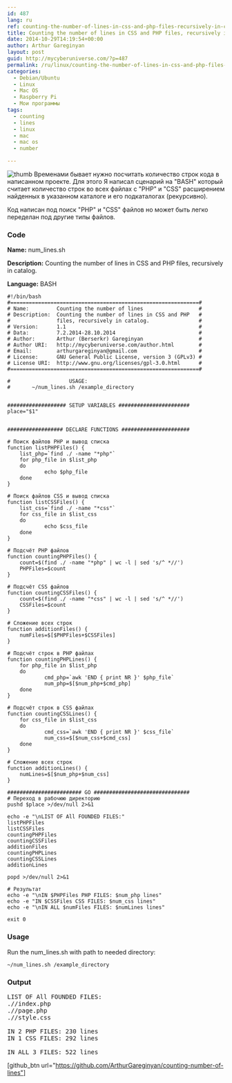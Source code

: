 ```yaml
---
id: 487
lang: ru
ref: counting-the-number-of-lines-in-css-and-php-files-recursively-in-catalog
title: Counting the number of lines in CSS and PHP files, recursively in catalog
date: 2014-10-29T14:19:54+00:00
author: Arthur Gareginyan
layout: post
guid: http://mycyberuniverse.com/?p=487
permalink: /ru/linux/counting-the-number-of-lines-in-css-and-php-files-recursively-in-catalog.html
categories:
  - Debian/Ubuntu
  - Linux
  - Mac OS
  - Raspberry Pi
  - Мои программы
tags:
  - counting
  - lines
  - linux
  - mac
  - mac os
  - number

---
```


![thumb]()
Временами бывает нужно посчитать количество строк кода в написанном проекте. Для этого Я написал сценарий на "BASH" который считает количество строк во всех файлах с "PHP" и "CSS" расширением найденных в указанном каталоге и его подкаталогах (рекурсивно).


Код написан под поиск "PHP" и "CSS" файлов но может быть легко переделан под другие типы файлов.


### Code

**Name:** num_lines.sh

**Description:** Counting the number of lines in CSS and PHP files, recursively in catalog.

**Language:** BASH

```
#!/bin/bash
#=============================================================#
# Name:         Counting the number of lines                  #
# Description:  Counting the number of lines in CSS and PHP   #
#               files, recursively in catalog.                #
# Version:      1.1                                           #
# Data:         7.2.2014-28.10.2014                           #
# Author:       Arthur (Berserkr) Gareginyan                  #
# Author URI:   http://mycyberuniverse.com/author.html        #
# Email:        arthurgareginyan@gmail.com                    #
# License:      GNU General Public License, version 3 (GPLv3) #
# License URI:  http://www.gnu.org/licenses/gpl-3.0.html      #
#=============================================================#
 
#                   USAGE:
#       ~/num_lines.sh /example_directory


################### SETUP VARIABLES #######################
place="$1"


################## DECLARE FUNCTIONS ######################

# Поиск файлов PHP и вывод списка
function listPHPFiles() {
	list_php=`find ./ -name "*php"`
	for php_file in $list_php
	do
	        echo $php_file
	done
}

# Поиск файлов CSS и вывод списка
function listCSSFiles() {
	list_css=`find ./ -name "*css"`
	for css_file in $list_css
	do
	        echo $css_file
	done
}

# Подсчёт PHP файлов
function countingPHPFiles() {
	count=$(find ./ -name "*php" | wc -l | sed 's/^ *//')
	PHPFiles=$count
}

# Подсчёт CSS файлов
function countingCSSFiles() {
	count=$(find ./ -name "*css" | wc -l | sed 's/^ *//')
	CSSFiles=$count
}

# Сложение всех строк
function additionFiles() {
	numFiles=$[$PHPFiles+$CSSFiles]
}

# Подсчёт строк в PHP файлах
function countingPHPLines() {
	for php_file in $list_php
	do
	        cmd_php=`awk 'END { print NR }' $php_file`
	        num_php=$[$num_php+$cmd_php]
	done
}

# Подсчёт строк в CSS файлах
function countingCSSLines() {
	for css_file in $list_css
	do
	        cmd_css=`awk 'END { print NR }' $css_file`
	        num_css=$[$num_css+$cmd_css]
	done
}

# Сложение всех строк
function additionLines() {
	numLines=$[$num_php+$num_css]
}

######################## GO ###############################
# Переход в рабочюю директорию
pushd $place >/dev/null 2>&1

echo -e "\nLIST OF All FOUNDED FILES:"
listPHPFiles
listCSSFiles
countingPHPFiles
countingCSSFiles
additionFiles
countingPHPLines
countingCSSLines
additionLines

popd >/dev/null 2>&1

# Результат
echo -e "\nIN $PHPFiles PHP FILES: $num_php lines"
echo -e "IN $CSSFiles CSS FILES: $num_css lines"
echo -e "\nIN ALL $numFiles FILES: $numLines lines"

exit 0
```


### Usage

Run the num_lines.sh with path to needed directory: 

```
~/num_lines.sh /example_directory
```


### Output

<pre>
LIST OF All FOUNDED FILES:
.//index.php
.//page.php
.//style.css

IN 2 PHP FILES: 230 lines
IN 1 CSS FILES: 292 lines

IN ALL 3 FILES: 522 lines
</pre>

[github_btn url="https://github.com/ArthurGareginyan/counting-number-of-lines"]
